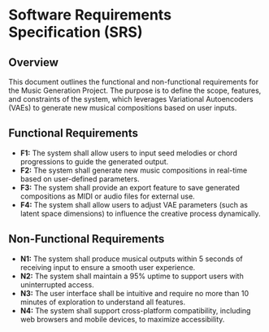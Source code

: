 # Software Requirements Specification (SRS)

## Overview
This document outlines the functional and non-functional requirements for the Music Generation Project. The purpose is to define the scope, features, and constraints of the system, which leverages Variational Autoencoders (VAEs) to generate new musical compositions based on user inputs.

## Functional Requirements

- **F1:** The system shall allow users to input seed melodies or chord progressions to guide the generated output.  
- **F2:** The system shall generate new music compositions in real-time based on user-defined parameters.  
- **F3:** The system shall provide an export feature to save generated compositions as MIDI or audio files for external use.  
- **F4:** The system shall allow users to adjust VAE parameters (such as latent space dimensions) to influence the creative process dynamically.  

## Non-Functional Requirements

- **N1:** The system shall produce musical outputs within 5 seconds of receiving input to ensure a smooth user experience.  
- **N2:** The system shall maintain a 95% uptime to support users with uninterrupted access.  
- **N3:** The user interface shall be intuitive and require no more than 10 minutes of exploration to understand all features.  
- **N4:** The system shall support cross-platform compatibility, including web browsers and mobile devices, to maximize accessibility.  
